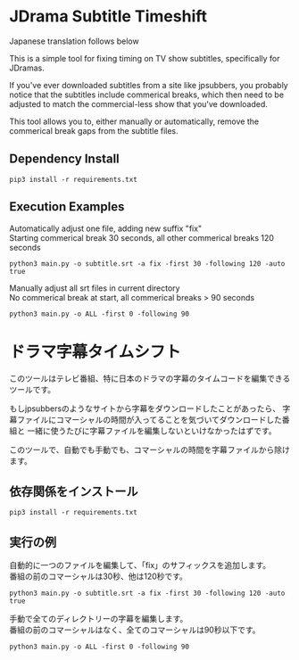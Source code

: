 # JDrama Subtitle Timeshift
Japanese translation follows below

This is a simple tool for fixing timing on TV show subtitles, specifically for JDramas.

If you've ever downloaded subtitles from a site like jpsubbers, you probably notice 
that the subtitles include commerical breaks, which then need to be adjusted to match 
the commercial-less show that you've downloaded.

This tool allows you to, either manually or automatically, remove the commerical break 
gaps from the subtitle files.

## Dependency Install
```
pip3 install -r requirements.txt
```

## Execution Examples

Automatically adjust one file, adding new suffix "fix"\
Starting commerical break 30 seconds, all other commerical breaks 120 seconds
```
python3 main.py -o subtitle.srt -a fix -first 30 -following 120 -auto true
```
Manually adjust all srt files in current directory\
No commerical break at start, all commerical breaks > 90 seconds
```
python3 main.py -o ALL -first 0 -following 90                 
```

# ドラマ字幕タイムシフト
このツールはテレビ番組、特に日本のドラマの字幕のタイムコードを編集できるツールです。

もしjpsubbersのようなサイトから字幕をダウンロードしたことがあったら、
字幕ファイルにコマーシャルの時間が入ってることを気づいてダウンロードした番組と
一緒に使うたびに字幕ファイルを編集しないといけなかったはずです。

このツールで、自動でも手動でも、コマーシャルの時間を字幕ファイルから除けます。

## 依存関係をインストール
```
pip3 install -r requirements.txt
```

## 実行の例

自動的に一つのファイルを編集して、「fix」のサフィックスを追加します。\
番組の前のコマーシャルは30秒、他は120秒です。
```
python3 main.py -o subtitle.srt -a fix -first 30 -following 120 -auto true
```
手動で全てのディレクトリーの字幕を編集します。\
番組の前のコマーシャルはなく、全てのコマーシャルは90秒以下です。
```
python3 main.py -o ALL -first 0 -following 90                      
```
